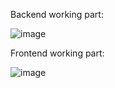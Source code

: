 Backend working part:

![image](https://github.com/suryateja20031104/web-technologies-lab/assets/132695448/1113bad3-d725-41c9-8044-4a504def7471)

Frontend working part:

![image](https://github.com/suryateja20031104/web-technologies-lab/assets/132695448/f5edb31a-ad9f-4fef-bf96-c121c3c4b003)
